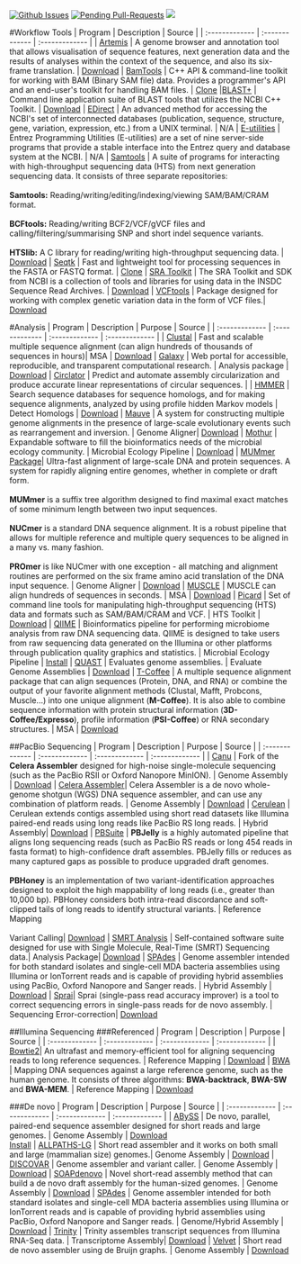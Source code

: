 [![Github Issues](http://githubbadges.herokuapp.com/bretonics/Bioinformatics-Software/issues.svg)](https://github.com/bretonics/Bioinformatics-Software/issues)
[![Pending Pull-Requests](http://githubbadges.herokuapp.com/bretonics/Bioinformatics-Software/pulls.svg)](https://github.com/bretonics/Bioinformatics-Software/pulls)
![](https://reposs.herokuapp.com/?path=bretonics/Bioinformatics-Software&color=orange)


#Workflow Tools
| Program        | Description    | Source           |
| :------------- | :------------- | :-------------   |
| [Artemis](http://www.sanger.ac.uk/science/tools/artemis) | A genome browser and annotation tool that allows visualisation of sequence features, next generation data and the results of analyses within the context of the sequence, and also its six-frame translation. | [Download](http://www.sanger.ac.uk/science/tools/artemis)
| [BamTools](https://github.com/pezmaster31/bamtools) | C++ API & command-line toolkit for working with BAM (Binary SAM file) data. Provides a programmer's API and an end-user's toolkit for handling BAM files. | [Clone](https://github.com/pezmaster31/bamtools/wiki/Building-and-installing)
|[BLAST+](https://www.ncbi.nlm.nih.gov/books/NBK279690/) | Command line application suite of BLAST tools that utilizes the NCBI C++ Toolkit. | [Download](https://blast.ncbi.nlm.nih.gov/Blast.cgi?PAGE_TYPE=BlastDocs&DOC_TYPE=Download)
| [EDirect](http://www.ncbi.nlm.nih.gov/books/NBK179288/) | An advanced method for accessing the NCBI's set of interconnected databases (publication, sequence, structure, gene, variation, expression, etc.) from a UNIX terminal. | N/A
| [E-utilities](http://www.ncbi.nlm.nih.gov/books/NBK25497/) | Entrez Programming Utilities (E-utilities) are a set of nine server-side programs that provide a stable interface into the Entrez query and database system at the NCBI. | N/A
| [Samtools](http://www.htslib.org/) | A suite of programs for interacting with high-throughput sequencing data (HTS) from next generation sequencing data. It consists of three separate repositories:<br><br>**Samtools:** Reading/writing/editing/indexing/viewing SAM/BAM/CRAM format.<br><br>**BCFtools:** Reading/writing BCF2/VCF/gVCF files and calling/filtering/summarising SNP and short indel sequence variants.<br><br>**HTSlib:** A C library for reading/writing high-throughput sequencing data. | [Download](http://www.htslib.org/download/)
| [Seqtk](https://github.com/lh3/seqtk) | Fast and lightweight tool for processing sequences in the FASTA or FASTQ format. | [Clone](https://github.com/lh3/seqtk.git)
| [SRA Toolkit](http://www.ncbi.nlm.nih.gov/books/NBK242621/) | The SRA Toolkit and SDK from NCBI is a collection of tools and libraries for using data in the INSDC Sequence Read Archives. | [Download](http://ncbi.github.io/sra-tools/)
| [VCFtools](https://vcftools.github.io/index.html) | Package designed for working with complex genetic variation data in the form of VCF files.| [Download](https://vcftools.github.io/downloads.html)


#Analysis
| Program        | Description    | Purpose          | Source           |
| :------------- | :------------- | :-------------   | :-------------   |
| [Clustal](http://www.clustal.org/) | Fast and scalable multiple sequence alignment (can align hundreds of thousands of sequences in hours)| MSA | [Download](http://www.clustal.org/omega/#Download)
| [Galaxy](https://galaxyproject.org/) | Web portal for accessible, reproducible, and transparent computational research. | Analysis package | [Download](https://wiki.galaxyproject.org/Admin/GetGalaxy)
| [Circlator](http://sanger-pathogens.github.io/circlator/) |  Predict and automate assembly circularization and produce accurate linear representations of circular sequences. |
| [HMMER](http://hmmer.org/) | Search sequence databases for sequence homologs, and for making sequence alignments, analyzed by using profile hidden Markov models | Detect Homologs | [Download](http://hmmer.org/download.html)
| [Mauve](http://darlinglab.org/mauve/mauve.html) | A system for constructing multiple genome alignments in the presence of large-scale evolutionary events such as rearrangement and inversion. | Genome Aligner| [Download](http://darlinglab.org/mauve/download.html)
| [Mothur](http://www.mothur.org/) |  Expandable software to fill the bioinformatics needs of the microbial ecology community. | Microbial Ecology Pipeline | [Download](http://www.mothur.org/wiki/Download_mothur)
| [MUMmer Package](http://mummer.sourceforge.net/)| Ultra-fast alignment of large-scale DNA and protein sequences. A system for rapidly aligning entire genomes, whether in complete or draft form. <br><br>**MUMmer** is a suffix tree algorithm designed to find maximal exact matches of some minimum length between two input sequences.<br><br>**NUCmer** is a standard DNA sequence alignment. It is a robust pipeline that allows for multiple reference and multiple query sequences to be aligned in a many vs. many fashion.<br><br>**PROmer** is like NUCmer with one exception - all matching and alignment routines are performed on the six frame amino acid translation of the DNA input sequence. | Genome Aligner | [Download](https://sourceforge.net/projects/mummer/files/latest/download?source=files)
| [MUSCLE](http://www.drive5.com/muscle/) | MUSCLE can align hundreds of sequences in seconds. | MSA | [Download](http://www.drive5.com/muscle/downloads.htm)
| [Picard](http://broadinstitute.github.io/picard/) | Set of command line tools for manipulating high-throughput sequencing (HTS) data and formats such as SAM/BAM/CRAM and VCF. | HTS Toolkit | [Download](https://github.com/broadinstitute/picard/releases/latest)
| [QIIME](http://qiime.org/) | Bioinformatics pipeline for performing microbiome analysis from raw DNA sequencing data. QIIME is designed to take users from raw sequencing data generated on the Illumina or other platforms through publication quality graphics and statistics. | Microbial Ecology Pipeline | [Install](http://qiime.org/install/index.html)
| [QUAST](http://bioinf.spbau.ru/quast) | Evaluates genome assemblies. | Evaluate Genome Assemblies | [Download](https://sourceforge.net/projects/quast/files/latest/download?source=files)
| [T-Coffee](http://www.tcoffee.org/) | A multiple sequence alignment package that can align sequences (Protein, DNA, and RNA) or combine the output of your favorite alignment methods (Clustal, Mafft, Probcons, Muscle...) into one unique alignment (**M-Coffee**). It is also able to combine sequence information with protein structural information (**3D-Coffee/Expresso**), profile information (**PSI-Coffee**) or RNA secondary structures. | MSA | [Download](http://www.tcoffee.org/Projects/tcoffee/#DOWNLOAD)


##PacBio Sequencing
| Program        | Description    | Purpose          | Source           |
| :------------- | :------------- | :-------------   | :-------------   |
| [Canu](https://github.com/marbl/canu) | Fork of the **Celera Assembler** designed for high-noise single-molecule sequencing (such as the PacBio RSII or Oxford Nanopore MinION). | Genome Assembly | [Download](https://github.com/marbl/canu/releases/latest)
| [Celera Assembler](http://wgs-assembler.sourceforge.net/wiki/index.php?title=Main_Page)| Celera Assembler is a de novo whole-genome shotgun (WGS) DNA sequence assembler, and can use any combination of platform reads. | Genome Assembly | [Download](https://sourceforge.net/projects/wgs-assembler/files/latest/download?source=files)
| [Cerulean](https://sourceforge.net/projects/ceruleanassembler/) | Cerulean extends contigs assembled using short read datasets like Illumina paired-end reads using long reads like PacBio RS long reads. | Hybrid Assembly| [Download](https://sourceforge.net/projects/ceruleanassembler/files/latest/download)
| [PBSuite](https://sourceforge.net/projects/pb-jelly/) | **PBJelly** is a highly automated pipeline that aligns long sequencing reads (such as PacBio RS reads or long 454 reads in fasta format) to high-confidence draft assembles. PBJelly fills or reduces as many captured gaps as possible to produce upgraded draft genomes. <br><br>**PBHoney** is an implementation of two variant-identification approaches designed to exploit the high mappability of long reads (i.e., greater than 10,000 bp). PBHoney considers both intra-read discordance and soft-clipped tails of long reads to identify structural variants. | Reference Mapping<br><br>Variant Calling| [Download](https://sourceforge.net/projects/pb-jelly/files/latest/download)
| [SMRT Analysis](http://www.pacb.com/products-and-services/analytical-software/smrt-analysis/)  | Self-contained software suite designed for use with Single Molecule, Real-Time (SMRT) Sequencing data.| Analysis Package| [Download](http://www.pacb.com/support/software-downloads)
| [SPAdes](http://bioinf.spbau.ru/en/content/spades-download-0) | Genome assembler intended for both standard isolates and single-cell MDA bacteria assemblies using Illumina or IonTorrent reads and is capable of providing hybrid assemblies using PacBio, Oxford Nanopore and Sanger reads. | Hybrid Assembly | [Download](http://bioinf.spbau.ru/en/content/spades-download-0)
| [Sprai](http://zombie.cb.k.u-tokyo.ac.jp/sprai/README.html)| Sprai (single-pass read accuracy improver) is a tool to correct sequencing errors in single-pass reads for de novo assembly. | Sequencing Error-correction| [Download](http://zombie.cb.k.u-tokyo.ac.jp/sprai/Download.html)


##Illumina Sequencing
###Referenced
| Program        | Description    | Purpose          | Source           |
| :------------- | :------------- | :-------------   | :-------------   |
| [Bowtie2](http://bowtie-bio.sourceforge.net/bowtie2/index.shtml)| An ultrafast and memory-efficient tool for aligning sequencing reads to long reference sequences. | Reference Mapping | [Download](https://github.com/BenLangmead/bowtie2/releases/latest)
| [BWA](https://github.com/lh3/bwa) | Mapping DNA sequences against a large reference genome, such as the human genome. It consists of three algorithms: **BWA-backtrack**, **BWA-SW** and **BWA-MEM**. | Reference Mapping | [Download](https://github.com/lh3/bwa/releases/latest)

###De novo
| Program        | Description    | Purpose          | Source           |
| :------------- | :------------- | :-------------   | :-------------   |
| [ABySS](http://www.bcgsc.ca/platform/bioinfo/software/abyss) | De novo, parallel, paired-end sequence assembler designed for short reads and large genomes. | Genome Assembly | [Download](https://github.com/bcgsc/abyss/releases/latest) <br> [Install](https://github.com/bcgsc/abyss#quick-start)
| [ALLPATHS-LG](http://www.broadinstitute.org/software/allpaths-lg/blog/) | Short read assembler and it works on both small and large (mammalian size) genomes.| Genome Assembly | [Download](http://www.broadinstitute.org/software/allpaths-lg/blog/?page_id=12)
| [DISCOVAR](http://www.broadinstitute.org/scientific-community/science/programs/genome-sequencing-and-analysis/computational-rd/computational-) | Genome assembler and variant caller. | Genome Assembly | [Download](http://www.broadinstitute.org/software/discovar/blog/?page_id=98)
| [SOAPdenovo](http://soap.genomics.org.cn/soapdenovo.html) | Novel short-read assembly method that can build a de novo draft assembly for the human-sized genomes. | Genome Assembly | [Download](https://sourceforge.net/projects/soapdenovo2/files/latest/download?source=files)
| [SPAdes](http://bioinf.spbau.ru/en/content/spades-download-0) | Genome assembler intended for both standard isolates and single-cell MDA bacteria assemblies using Illumina or IonTorrent reads and is capable of providing hybrid assemblies using PacBio, Oxford Nanopore and Sanger reads. | Genome/Hybrid Assembly | [Download](http://bioinf.spbau.ru/en/content/spades-download-0)
| [Trinity](https://github.com/trinityrnaseq/trinityrnaseq/wiki) | Trinity assembles transcript sequences from Illumina RNA-Seq data. | Transcriptome Assembly| [Download](https://github.com/trinityrnaseq/trinityrnaseq/releases/latest)
| [Velvet](http://www.ebi.ac.uk/~zerbino/velvet/) | Short read de novo assembler using de Bruijn graphs. | Genome Assembly | [Download](https://github.com/dzerbino/velvet/tree/master)

